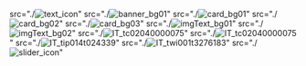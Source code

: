 src="./![text_icon](https://github.com/user-attachments/assets/e89dccf9-7715-4161-ae36-9c9f2ed42f9e)"
src="./![banner_bg01](https://github.com/user-attachments/assets/f0772eea-0ab2-4ce9-85b7-2d81978ab036)"
src="./![card_bg01](https://github.com/user-attachments/assets/4b9f6dd3-3d66-41a4-b51d-823200095e36)"
src="./![card_bg02](https://github.com/user-attachments/assets/10cc9efe-54f5-48bf-9c06-399b926f4d34)"
src="./![card_bg03](https://github.com/user-attachments/assets/8e17e6ac-2c07-4de4-b5f2-d975db7ddbf8)"
src="./![imgText_bg01](https://github.com/user-attachments/assets/7bafbe22-2dd2-4390-bac0-9e35aae40aba)"
src="./![imgText_bg02](https://github.com/user-attachments/assets/30165d08-6c7b-4b7a-b25a-7fd3d41a0f20)"
src="./![IT_tc02040000075](https://github.com/user-attachments/assets/e2a34497-6b3f-4845-a230-0745c7c7ff92)"
src="./![IT_tc02040000075](https://github.com/user-attachments/assets/52b121fe-3409-4a36-919d-89552f1059c1)"
src="./![IT_tip014t024339](https://github.com/user-attachments/assets/fd61c092-8f9c-4b13-9c24-db5726c5ccba)"
src="./![IT_twi001t3276183](https://github.com/user-attachments/assets/4711ee10-3c39-4db6-9b18-d8ec94e3340a)"
src="./![slider_icon](https://github.com/user-attachments/assets/14633268-6673-40d1-9fbb-b23d2d4e8448)"
